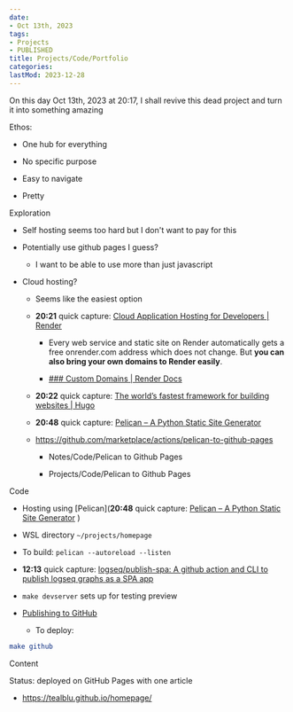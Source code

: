 ```yaml
---
date:
- Oct 13th, 2023
tags:
- Projects
- PUBLISHED
title: Projects/Code/Portfolio
categories:
lastMod: 2023-12-28
---
```

On this day Oct 13th, 2023 at 20:17, I shall revive this dead project and turn it into something amazing

Ethos:

  + One hub for everything

  + No specific purpose

  + Easy to navigate

  + Pretty

Exploration

  + Self hosting seems too hard but I don't want to pay for this

  + Potentially use github pages I guess?

    + I want to be able to use more than just javascript

  + Cloud hosting?

    + Seems like the easiest option

    + **20:21** quick capture:  [Cloud Application Hosting for Developers | Render](https://render.com/)

      + Every web service and static site on Render automatically gets a free onrender.com address which does not change. But **you can also bring your own domains to Render easily**.

      + [### Custom Domains | Render Docs](https://render.com/docs/custom-domains#:~:text=Every%20web%20service%20and%20static,own%20domains%20to%20Render%20easily.)

    + **20:22** quick capture:  [The world’s fastest framework for building websites | Hugo](https://gohugo.io/)

    + **20:48** quick capture:  [Pelican – A Python Static Site Generator](https://getpelican.com/)
    + https://github.com/marketplace/actions/pelican-to-github-pages

      + Notes/Code/Pelican to Github Pages

      + Projects/Code/Pelican to Github Pages

Code

  + Hosting using [Pelican](**20:48** quick capture:  [Pelican – A Python Static Site Generator](https://getpelican.com/)
)
  + WSL directory `~/projects/homepage`

  + To build: `pelican --autoreload --listen`

  + **12:13** quick capture:  [logseq/publish-spa: A github action and CLI to publish logseq graphs as a SPA app](https://github.com/logseq/publish-spa)

  + `make devserver` sets up for testing preview

  + [Publishing to GitHub](https://github.com/getpelican/pelican/blob/master/docs/tips.rst#publishing-to-github)

    + To deploy: 
```cmake
make github
```

Content

Status: deployed on GitHub Pages with one article

  + https://tealblu.github.io/homepage/
